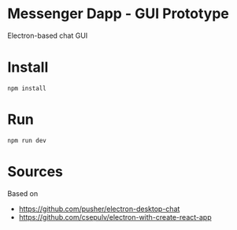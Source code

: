 # Messenger Dapp - GUI Prototype

Electron-based chat GUI

# Install

	npm install
	
# Run

	npm run dev

# Sources

Based on
* https://github.com/pusher/electron-desktop-chat 
* https://github.com/csepulv/electron-with-create-react-app